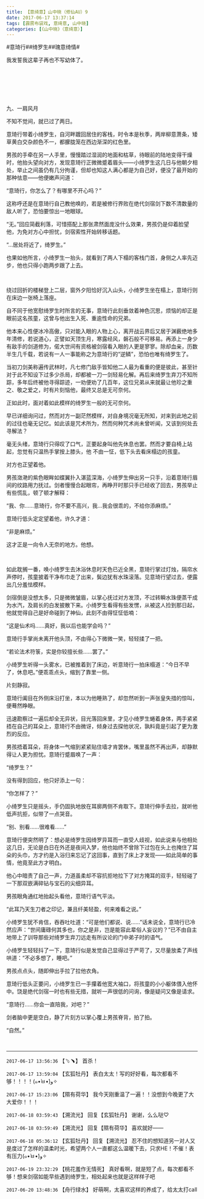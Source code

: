 ```yaml
---
title: 【意绮意】山中晓（修仙AU）9
date: 2017-06-17 13:37:14
tags: [霹雳布袋戏, 意绮意, 山中晓]
categories: [《山中晓》（意绮意）]
---
```


<p dir="ltr"  >#意琦行##绮罗生##瑰意绮情#</p> 
<p dir="ltr"  >我发誓我这辈子再也不写幼体了。</p> 
<p dir="ltr"  >&nbsp;</p> 
<p dir="ltr"  >&nbsp;</p> 
<p dir="ltr"  >&nbsp;</p> 
<p dir="ltr"  >九、一肩风月</p> 
<p dir="ltr"  >不知不觉间，就已过了两日。</p> 
<p dir="ltr"  >意琦行带着小绮罗生，自河畔踱回居住的客栈，时令本是秋季，两岸柳意萧条，矮草黄白交杂颜色不一，都朦胧笼在西边渐深的红色里。</p> 
<p dir="ltr"  >男孩的手牵在另一人手里，慢慢踏过湿润的地面和枯草，待眼前的陆地变得干燥时，他抬头望向对方，发现意琦行正微微蹙着眉头——小绮罗生这几日与他朝夕相处，举止之间虽仍有几分拘谨，但却也知这人满心都是为自己好，便没了最开始的那种怯意——他便嫩声问道：</p> 
<p dir="ltr"  >“意琦行，你怎么了？有哪里不开心吗？”</p> 
<p dir="ltr"  >这称呼还是在意琦行自己教他唤的，若是被修行界败在绝代剑宿剑下数不清数量的敌人听了，恐怕要惊出一地眼球。</p> 
<p dir="ltr"  >“无。”回应简截利落，可惜搭配上那张肃然面庞没什么效果，男孩仍是仰着脸望他，为免对方心中担忧，剑宿索性开始转移话题。</p> 
<p dir="ltr"  >“…居处将近了，绮罗生。”</p> 
<p dir="ltr"  >也果如他所言，小绮罗生一抬头，就看到了两人下榻的客栈门首，身侧之人率先迈步，他也只得小跑两步跟了上去。</p> 
<p dir="ltr"  >&nbsp;</p> 
<p dir="ltr"  >绕过回折的楼梯登上二层，窗外夕阳恰好沉入山头，小绮罗生坐在榻上，意琦行则在床边一张椅上落座。</p> 
<p dir="ltr"  >自不同于他宽慰绮罗生时所言的无事，意琦行此刻垂敛着神色沉思，烦恼的却正是眼前这名孩童，这曾与他出生入死、重逾性命的兄弟。</p> 
<p dir="ltr"  >他本来心性便冰冷高傲，只对能入眼的人物上心，离开战云界后又居于渊薮绝地多年清修，若说道心，正譬如天顶生月，寒露经风，磐石般不可移易。再添上一身少有敌手的剑道修为，偌大世间有资格被剑宿看入眼的人更是寥寥。除却血亲，历数半生几千载，若说有一人一事能称之为意琦行的“逆鳞”，恐怕也唯有绮罗生了。</p> 
<p dir="ltr"  >当初刀剑美称遍传武林时，凡七修门敌手皆知他二人最为看重的便是彼此，甚至针对于此不知设下过多少杀局，却都被一刀一剑轻易化解。再后来绮罗生弃刀不知所踪，多年后终被他寻得踪迹，一劝便劝了几百年，这位兄弟从来就最让他珍之重之、敬之爱之，时有片刻恼他，最终又总是无可奈何。</p> 
<p dir="ltr"  >正如此时，面对着如此模样的绮罗生一般的无可奈何。</p> 
<p dir="ltr"  >早已详细询问过，然而对方一副茫然模样，对自身境况毫无所知，对来到此地之前的过往也毫无记忆。如此该是咒术所为，然而何种咒术尚未曾听闻，又该到何处去寻解法？</p> 
<p dir="ltr"  >毫无头绪，意琦行只得叹了口气，正要起身叫他先休息也罢。然而才要自椅上站起，忽觉有只温热手掌按上膝头，他&nbsp;不由一怔，低下头去看床榻边的孩童。</p> 
<p dir="ltr"  >对方也正望着他。</p> 
<p dir="ltr"  >男孩潋滟的紫色眼眸如蝶翼扑入湛蓝深海，小绮罗生伸出另一只手，沿着意琦行眉间的纹路用力抚过。剑者慢慢合起眼帘，再睁开时那只手已经收了回去，男孩举止有些慌乱，顿了顿才解释：</p> 
<p dir="ltr"  >“我、你……意琦行，你不要不高兴，我…我会很乖的，不给你添麻烦。”</p> 
<p dir="ltr"  >意琦行低头定定望着他，许久才道：</p> 
<p dir="ltr"  >“非是麻烦。”</p> 
<p dir="ltr"  >这才正是一向令人无奈的地方。他想。</p> 
<p dir="ltr"  >&nbsp;</p> 
<p dir="ltr"  >如此耽搁一番，唤小绮罗生去沐浴休息时天色已近全黑，意琦行掌过灯烛，隔帘水声停时，孩童披着干净布巾走了出来，鬓边犹有水珠滚落。见意琦行望过去，便露出几分羞怯模样。</p> 
<p dir="ltr"  >剑宿倒是没想太多，只是微微皱眉，以掌心抚过对方发顶，不过转瞬水珠便蒸干成为水汽，及肩长的白发披散下来。小绮罗生看得有些发愣，从被这人捡到那日起，他就觉得自己是好命碰到了神仙，此刻不由得怔怔低喃：</p> 
<p dir="ltr"  >“这是仙术吗……真好，我以后也能学会吗？”</p> 
<p dir="ltr"  >意琦行手掌尚未离开他头顶，不由得心下微微一笑，轻轻揉了一把。</p> 
<p dir="ltr"  >“若论法术符箓，实是你较擅长些……罢了。”</p> 
<p dir="ltr"  >小绮罗生听得一头雾水，已被推着到了床边，听意琦行一拍床榻道：“今日不早了，休息吧。”便乖乖点头，缩到了靠里一侧。</p> 
<p dir="ltr"  >片刻静寂。</p> 
<p dir="ltr"  >意琦行阖目在外侧床沿打坐，本以为他睡熟了，却忽然听到一声张皇失措的惊叫，便蓦然睁眼。</p> 
<p dir="ltr"  >迅速勘察过一遍后却全无异状，目光落回床里，才见小绮罗生蜷着身体，两手紧紧捂在自己的耳朵上，意琦行不由微讶，倾身过去探他状况，孰料竟是引起了更为激烈的反应。</p> 
<p dir="ltr"  >男孩捂着耳朵，将身体一气缩到紧紧贴住墙才肯罢休，嘴里虽然不再出声，却静默得让人更为担忧。意琦行蹙眉唤了一声：</p> 
<p dir="ltr"  >“绮罗生？”</p> 
<p dir="ltr"  >没有得到回应，他只好添上一句：</p> 
<p dir="ltr"  >“你怎样了？”</p> 
<p dir="ltr"  >小绮罗生只是摇头，手仍固执地放在耳廓两侧不肯取下。意琦行伸手去拉，就听他低声抗拒，似带了一点哭音。</p> 
<p dir="ltr"  >“别、别看……很难看……”</p> 
<p dir="ltr"  >意琦行便突然明了：想必是绮罗生因绮罗异耳而一直受人歧视，如此说来与他相处这几日，无论是白日在外还是夜间入梦，他也始终不曾除下过包在头上也掩住了耳朵的头巾，方才约是入浴归来忘记了这回事，直到了床上才发现——如此简单的事情，他竟至此方才明白。</p> 
<p dir="ltr"  >他心中暗责了自己一声，力道虽柔却不容抗拒地拉下了对方掩耳的双手，轻轻碰了一下那双嵌满碎钻与宝石的尖细异耳。</p> 
<p dir="ltr"  >男孩眼角通红地抬起头看他，意琦行语气平淡。</p> 
<p dir="ltr"  >“此耳乃天生刀者之印记，兼且纤美轻盈，何来难看之说。”</p> 
<p dir="ltr"  >小绮罗生犹不肯信，吞吞吐吐道：“可是他们都说、说……”话未说全，意琦行已冷然应声：“世间庸碌何其多也，你之是非，岂是能容此辈俗人妄议的？”已不由自主地带上了训导那些对绮罗生弃刀远走有所议论的门中弟子时的语气。</p> 
<p dir="ltr"  >小绮罗生轻轻抖了一下，意琦行似是发觉自己显得过于严苛了，又尽量放柔了声线哄道：“不必多想了，睡吧。”</p> 
<p dir="ltr"  >男孩点点头，随即伸出手拉了拉他衣角。</p> 
<p dir="ltr"  >意琦行低头正要问，小绮罗生已一手攥着他宽大袖口，将孩童的小小躯体偎入他怀中。饶是绝代剑宿一时也有些无措，就听一声很低的问询，像是疑问又像是请求。</p> 
<p dir="ltr"  >“意琦行……你会一直陪我，对吧？”</p> 
<p dir="ltr"  >剑者脑中更是空白，静了片刻方以掌心覆上男孩脊背，拍了拍。</p> 
<p dir="ltr"  >“自然。”</p> 
<p dir="ltr"  >&nbsp;</p>

<!-- more -->

---

`2017-06-17 13:56:36` 【﹆﹅】 首杀！

`2017-06-17 13:59:04` 【玄狐牡丹】 表白太太！写的好好看，每次都看不够！！！！(๑•̀ㅂ•́)و✧

`2017-06-17 15:23:06` 【隰有荷华】 我今天刚重温了一遍！！没想到今晚更了大大爱你！！！

`2017-06-18 03:59:43` 【溯流光】 回复【玄狐牡丹】 谢谢，么么哒♡

`2017-06-18 03:59:49` 【溯流光】 回复【隰有荷华】 喜欢就好——

`2017-06-18 05:36:12` 【玄狐牡丹】 回复【溯流光】 忍不住的想知道另一对人又是度过了怎样的温柔时光，希望两个人一直都这么温暖下去，只求HE！不催！表有压力(๑•̀ㅂ•́)و✧

`2017-06-19 23:32:29` 【桃花羞作无情死】 真好看啊，就是短了点，每次都看不够！想来剑宿如能早些遇到绮罗生，相处起来也就是这样样子吧

`2017-06-20 13:48:36` 【舟行绿水】 好萌啊，太喜欢这样的养成了，给太太打call
